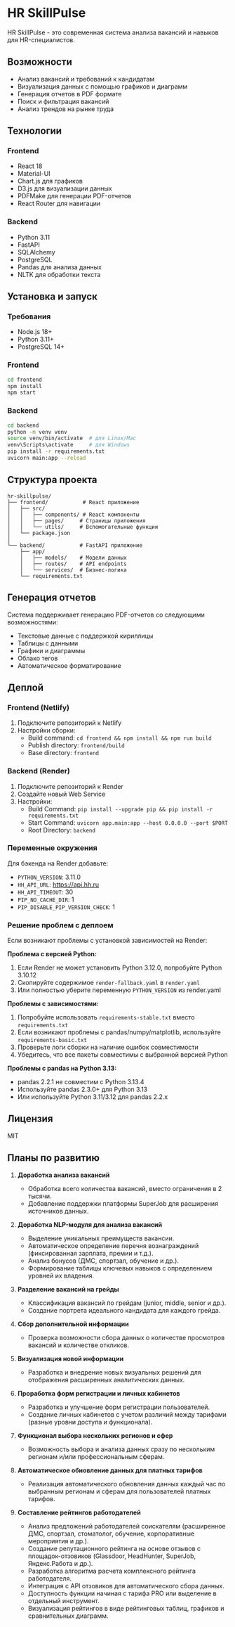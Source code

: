 # HR SkillPulse

HR SkillPulse - это современная система анализа вакансий и навыков для HR-специалистов.

## Возможности

- Анализ вакансий и требований к кандидатам
- Визуализация данных с помощью графиков и диаграмм
- Генерация отчетов в PDF формате
- Поиск и фильтрация вакансий
- Анализ трендов на рынке труда

## Технологии

### Frontend
- React 18
- Material-UI
- Chart.js для графиков
- D3.js для визуализации данных
- PDFMake для генерации PDF-отчетов
- React Router для навигации

### Backend
- Python 3.11
- FastAPI
- SQLAlchemy
- PostgreSQL
- Pandas для анализа данных
- NLTK для обработки текста

## Установка и запуск

### Требования
- Node.js 18+
- Python 3.11+
- PostgreSQL 14+

### Frontend
```bash
cd frontend
npm install
npm start
```

### Backend
```bash
cd backend
python -m venv venv
source venv/bin/activate  # для Linux/Mac
venv\Scripts\activate     # для Windows
pip install -r requirements.txt
uvicorn main:app --reload
```

## Структура проекта

```
hr-skillpulse/
├── frontend/           # React приложение
│   ├── src/
│   │   ├── components/ # React компоненты
│   │   ├── pages/     # Страницы приложения
│   │   └── utils/     # Вспомогательные функции
│   └── package.json
│
└── backend/           # FastAPI приложение
    ├── app/
    │   ├── models/    # Модели данных
    │   ├── routes/    # API endpoints
    │   └── services/  # Бизнес-логика
    └── requirements.txt
```

## Генерация отчетов

Система поддерживает генерацию PDF-отчетов со следующими возможностями:
- Текстовые данные с поддержкой кириллицы
- Таблицы с данными
- Графики и диаграммы
- Облако тегов
- Автоматическое форматирование

## Деплой

### Frontend (Netlify)
1. Подключите репозиторий к Netlify
2. Настройки сборки:
   - Build command: `cd frontend && npm install && npm run build`
   - Publish directory: `frontend/build`
   - Base directory: `frontend`

### Backend (Render)
1. Подключите репозиторий к Render
2. Создайте новый Web Service
3. Настройки:
   - Build Command: `pip install --upgrade pip && pip install -r requirements.txt`
   - Start Command: `uvicorn app.main:app --host 0.0.0.0 --port $PORT`
   - Root Directory: `backend`

### Переменные окружения
Для бэкенда на Render добавьте:
- `PYTHON_VERSION`: 3.11.0
- `HH_API_URL`: https://api.hh.ru
- `HH_API_TIMEOUT`: 30
- `PIP_NO_CACHE_DIR`: 1
- `PIP_DISABLE_PIP_VERSION_CHECK`: 1

### Решение проблем с деплоем
Если возникают проблемы с установкой зависимостей на Render:

**Проблема с версией Python:**
1. Если Render не может установить Python 3.12.0, попробуйте Python 3.10.12
2. Скопируйте содержимое `render-fallback.yaml` в `render.yaml`
3. Или полностью уберите переменную `PYTHON_VERSION` из render.yaml

**Проблемы с зависимостями:**
1. Попробуйте использовать `requirements-stable.txt` вместо `requirements.txt`
2. Если возникают проблемы с pandas/numpy/matplotlib, используйте `requirements-basic.txt`
3. Проверьте логи сборки на наличие ошибок совместимости
4. Убедитесь, что все пакеты совместимы с выбранной версией Python

**Проблемы с pandas на Python 3.13:**
- pandas 2.2.1 не совместим с Python 3.13.4
- Используйте pandas 2.3.0+ для Python 3.13
- Или используйте Python 3.11/3.12 для pandas 2.2.x

## Лицензия

MIT 

## Планы по развитию

1. **Доработка анализа вакансий**
   - Обработка всего количества вакансий, вместо ограничения в 2 тысячи.
   - Добавление поддержки платформы SuperJob для расширения источников данных.

2. **Доработка NLP-модуля для анализа вакансий**
   - Выделение уникальных преимуществ вакансии.
   - Автоматическое определение перечня вознаграждений (фиксированная зарплата, премии и т.д.).
   - Анализ бонусов (ДМС, спортзал, обучение и др.).
   - Формирование таблицы ключевых навыков с определением уровней их владения.

3. **Разделение вакансий на грейды**
   - Классификация вакансий по грейдам (junior, middle, senior и др.).
   - Создание портрета идеального кандидата для каждого грейда.

4. **Сбор дополнительной информации**
   - Проверка возможности сбора данных о количестве просмотров вакансий и количестве откликов.

5. **Визуализация новой информации**
   - Разработка и внедрение новых визуальных решений для отображения расширенных аналитических данных.

6. **Проработка форм регистрации и личных кабинетов**
   - Разработка и улучшение форм регистрации пользователей.
   - Создание личных кабинетов с учетом различий между тарифами (разные уровни доступа и функционала).

7. **Функционал выбора нескольких регионов и сфер**
   - Возможность выбора и анализа данных сразу по нескольким регионам и/или профессиональным сферам.

8. **Автоматическое обновление данных для платных тарифов**
   - Реализация автоматического обновления данных каждый час по выбранным регионам и сферам для пользователей платных тарифов.

9. **Составление рейтингов работодателей**
   - Анализ предложений работодателей соискателям (расширенное ДМС, спортзал, стоматолог, обучение, корпоративные мероприятия и др.).
   - Создание репутационного рейтинга на основе отзывов с площадок-отзовиков (Glassdoor, HeadHunter, SuperJob, Яндекс.Работа и др.).
   - Разработка алгоритма расчета комплексного рейтинга работодателя.
   - Интеграция с API отзовиков для автоматического сбора данных.
   - Доступность функции начиная с тарифа PRO или выделение в отдельный инструмент.
   - Визуализация рейтингов в виде рейтинговых таблиц, графиков и сравнительных диаграмм. 